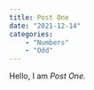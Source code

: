 ```yaml
---
title: Post One
date: "2021-12-14"
categories:
    - "Numbers"
    - "Odd"
---
```


Hello, I am _Post One._
